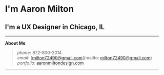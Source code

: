 # I'm Aaron Milton
## I'm a UX Designer in Chicago, IL

-----------------------------
**About Me**
> *phone*: 872-800-2014 </br>
> *email*: [milton72490@gmail.com](mailto: milton72490@gmail.com) </br>
> *portfolio*: [aaronmiltondesign.com](https://www.aaronmiltondesign.com)
-----------------------------
